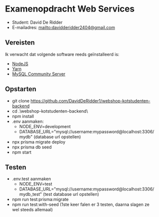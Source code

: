 # Examenopdracht Web Services
- Student: David De Ridder
- E-mailadres: <mailto:davidderidder2404@gmail.com>

## Vereisten

Ik verwacht dat volgende software reeds geïnstalleerd is:

- [NodeJS](https://nodejs.org)
- [Yarn](https://yarnpkg.com)
- [MySQL Community Server](https://dev.mysql.com/downloads/mysql/)

## Opstarten

- git clone https://github.com/DavidDeRidder1/webshop-kotstudenten-backend
- cd .\webshop-kotstudenten-backend\
- npm install
- .env aanmaken:
  - NODE_ENV=development
  - DATABASE_URL="mysql://username:mypassword@localhost:3306/mydb" (database url opstellen)
- npx prisma migrate deploy
- npx prisma db seed
- npm start

## Testen

- .env.test aanmaken
  - NODE_ENV=test
  - DATABASE_URL="mysql://username:mypassword@localhost:3306/mydb_test" (test database url opstellen)
- npm run test:prisma:migrate
- npm run test:with-seed (1ste keer falen er 3 testen, daarna slagen ze wel steeds allemaal)
